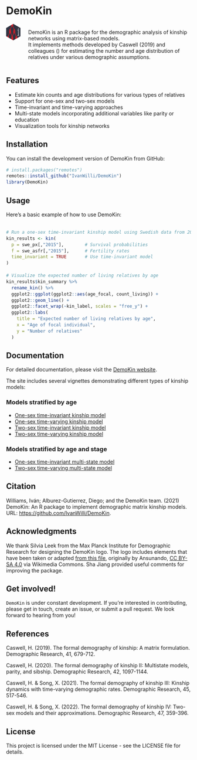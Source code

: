 
<!-- bibliography: vignettes\\references.bib -->

# DemoKin

<div class="columns">

<div class="column" width="30%">

<img src="man/figures/DemoKin-Logo.png" style="width:100px;" />

</div>

<div class="column" width="70%">

DemoKin is an R package for the demographic analysis of kinship networks
using matrix-based models.  
It implements methods developed by Caswell (2019) and colleagues () for
estimating the number and age distribution of relatives under various
demographic assumptions.

</div>

</div>

## Features

- Estimate kin counts and age distributions for various types of
  relatives
- Support for one-sex and two-sex models
- Time-invariant and time-varying approaches
- Multi-state models incorporating additional variables like parity or
  education
- Visualization tools for kinship networks

## Installation

You can install the development version of DemoKin from GitHub:

``` r
# install.packages("remotes")
remotes::install_github("IvanWilli/DemoKin")
library(DemoKin)
```

## Usage

Here’s a basic example of how to use DemoKin:

``` r

# Run a one-sex time-invariant kinship model using Swedish data from 2015
kin_results <- kin(
  p = swe_px[,"2015"],        # Survival probabilities
  f = swe_asfr[,"2015"],      # Fertility rates
  time_invariant = TRUE       # Use time-invariant model
)

# Visualize the expected number of living relatives by age
kin_results$kin_summary %>%
  rename_kin() %>%
  ggplot2::ggplot(ggplot2::aes(age_focal, count_living)) +
  ggplot2::geom_line() +
  ggplot2::facet_wrap(~kin_label, scales = "free_y") +
  ggplot2::labs(
    title = "Expected number of living relatives by age",
    x = "Age of focal individual",
    y = "Number of relatives"
  )
```

## Documentation

For detailed documentation, please visit the [DemoKin
website](https://ivanwilli.github.io/DemoKin/).

The site includes several vignettes demonstrating different types of
kinship models:

### Models stratified by age

- [One-sex time-invariant kinship
  model](https://ivanwilli.github.io/DemoKin/articles/1_1_OneSex_TimeInvariant_Age.html)
- [One-sex time-varying kinship
  model](https://ivanwilli.github.io/DemoKin/articles/1_2_OneSex_TimeVarying_Age.html)
- [Two-sex time-invariant kinship
  model](https://ivanwilli.github.io/DemoKin/articles/1_3_TwoSex_TimeInvariant_Age.html)
- [Two-sex time-varying kinship
  model](https://ivanwilli.github.io/DemoKin/articles/1_4_TwoSex_TimeVarying_Age.html)

### Models stratified by age and stage

- [One-sex time-invariant multi-state
  model](https://ivanwilli.github.io/DemoKin/articles/2_1_OneSex_TimeInvariant_AgeStage.html)
- [Two-sex time-varying multi-state
  model](https://ivanwilli.github.io/DemoKin/articles/2_2_TwoSex_TimeVarying_AgeStage.html)

## Citation

Williams, Iván; Alburez-Gutierrez, Diego; and the DemoKin team. (2021)
DemoKin: An R package to implement demographic matrix kinship models.
URL: <https://github.com/IvanWilli/DemoKin>.

## Acknowledgments

We thank Silvia Leek from the Max Planck Institute for Demographic
Research for designing the DemoKin logo. The logo includes elements that
have been taken or adapted [from this
file](https://commons.wikimedia.org/wiki/File:Escudo_de_la_Orden_de_San_Jer%C3%B3nimo.svg),
originally by Ansunando, [CC BY-SA
4.0](https://creativecommons.org/licenses/by-sa/4.0) via Wikimedia
Commons. Sha Jiang provided useful comments for improving the package.

## Get involved!

`DemoKin` is under constant development. If you’re interested in
contributing, please get in touch, create an issue, or submit a pull
request. We look forward to hearing from you!

## References

Caswell, H. (2019). The formal demography of kinship: A matrix
formulation. Demographic Research, 41, 679-712.

Caswell, H. (2020). The formal demography of kinship II: Multistate
models, parity, and sibship. Demographic Research, 42, 1097-1144.

Caswell, H. & Song, X. (2021). The formal demography of kinship III:
Kinship dynamics with time-varying demographic rates. Demographic
Research, 45, 517-546.

Caswell, H. & Song, X. (2022). The formal demography of kinship IV:
Two-sex models and their approximations. Demographic Research, 47,
359-396.

## License

This project is licensed under the MIT License - see the LICENSE file
for details.
